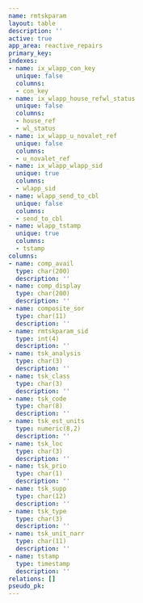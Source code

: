 ```yaml
---
name: rmtskparam
layout: table
description: ''
active: true
app_area: reactive_repairs
primary_key: 
indexes:
- name: ix_wlapp_con_key
  unique: false
  columns:
  - con_key
- name: ix_wlapp_house_refwl_status
  unique: false
  columns:
  - house_ref
  - wl_status
- name: ix_wlapp_u_novalet_ref
  unique: false
  columns:
  - u_novalet_ref
- name: ix_wlapp_wlapp_sid
  unique: true
  columns:
  - wlapp_sid
- name: wlapp_send_to_cbl
  unique: false
  columns:
  - send_to_cbl
- name: wlapp_tstamp
  unique: true
  columns:
  - tstamp
columns:
- name: comp_avail
  type: char(200)
  description: ''
- name: comp_display
  type: char(200)
  description: ''
- name: composite_sor
  type: char(11)
  description: ''
- name: rmtskparam_sid
  type: int(4)
  description: ''
- name: tsk_analysis
  type: char(3)
  description: ''
- name: tsk_class
  type: char(3)
  description: ''
- name: tsk_code
  type: char(8)
  description: ''
- name: tsk_est_units
  type: numeric(8,2)
  description: ''
- name: tsk_loc
  type: char(3)
  description: ''
- name: tsk_prio
  type: char(1)
  description: ''
- name: tsk_supp
  type: char(12)
  description: ''
- name: tsk_type
  type: char(3)
  description: ''
- name: tsk_unit_narr
  type: char(11)
  description: ''
- name: tstamp
  type: timestamp
  description: ''
relations: []
pseudo_pk: 
---
```


